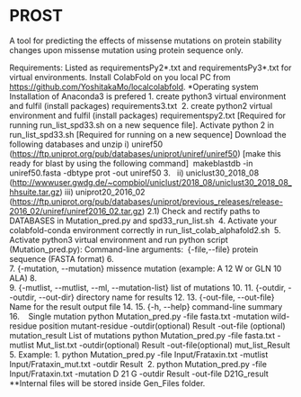 # PROST
A tool for predicting the effects of missense mutations on protein stability changes upon missense mutation using protein sequence only.

Requirements: Listed as requirementsPy2*.txt and requirementsPy3*.txt for virtual environments. Install ColabFold on you local PC from https://github.com/YoshitakaMo/localcolabfold. *Operating system
Installation of Anaconda3 is prefered
	1.	create python3 virtual environment and fulfil (install packages) requirements3.txt 
	2.	create python2 virtual environment and fulfil (install packages) requirementspy2.txt [Required for running run_list_spd33.sh on a new sequence file]. Activate python 2 in run_list_spd33.sh [Required for running on a new sequence] Download the following databases and unzip i) uniref50 (https://ftp.uniprot.org/pub/databases/uniprot/uniref/uniref50) [make this ready for blast by using the following command] 	makeblastdb -in uniref50.fasta -dbtype prot -out uniref50
	3.	  ii) uniclust30_2018_08 (http://wwwuser.gwdg.de/~compbiol/uniclust/2018_08/uniclust30_2018_08_hhsuite.tar.gz) iii) uniprot20_2016_02 (https://ftp.uniprot.org/pub/databases/uniprot/previous_releases/release-2016_02/uniref/uniref2016_02.tar.gz) 2.1) Check and rectify paths to DATABASES in Mutation_pred.py and spd33_run_list.sh 
	4.	Activate your colabfold-conda environment correctly in run_list_colab_alphafold2.sh 
	5.	Activate python3 virtual environment and run python script (Mutation_pred.py): Command-line arguments:  {-file,--file}	protein sequence (FASTA format)
	6.	
	7.	 {-mutation, --mutation}	missence mutation (example: A 12 W or GLN 10 ALA)
	8.	
	9.	 {-mutlist, --mutlist, --ml, --mutation-list}	list of mutations
	10.	
	11.	 {-outdir, --outdir, --out-dir}	directory name for results
	12.	
	13.	 {-out-file, --out-file} Name for the result output file
	14.	
	15.	 {-h, --help}	command-line summary
	16.	  
Single mutation
python Mutation_pred.py -file fasta.txt -mutation wild-residue position mutant-residue  -outdir(optional) Result -out-file (optional) mutation_result
List of mutations
python Mutation_pred.py -file fasta.txt -mutlist Mut_list.txt -outdir(optional) Result -out-file(optional) mut_list_Result
	5.	Example:
	1.	python Mutation_pred.py -file Input/Frataxin.txt -mutlist Input/Frataxin_mut.txt -outdir Result 
	2.	python Mutation_pred.py -file Input/Frataxin.txt -mutation D 21 G -outdir Result -out-file D21G_result 
**Internal files will be stored inside Gen_Files folder.
